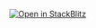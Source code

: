 [![Open in StackBlitz](https://developer.stackblitz.com/img/open_in_stackblitz.svg)](https://stackblitz.com/github/___YOUR_PATH___)

